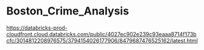 # Boston_Crime_Analysis


https://databricks-prod-cloudfront.cloud.databricks.com/public/4027ec902e239c93eaaa8714f173bcfc/3014812208976575/3794154026177906/8479687476525162/latest.html
